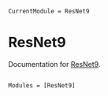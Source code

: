 ```@meta
CurrentModule = ResNet9
```

# ResNet9

Documentation for [ResNet9](https://github.com/a-r-n-o-l-d/ResNet9.jl).

```@index
```

```@autodocs
Modules = [ResNet9]
```
